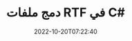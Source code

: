 ---
############################# Static ############################
layout: "auto-gen-merger"
date: 2022-10-20T07:22:40
draft: false
otherformats: vsdm vsdx vssm vssx vstm vstx vsx vtx xlam xls xlsb xlsm xlsx xlt xltm xltx

############################# Head ############################
head_title: "اجمع ملفات RTF في C# | RTF الاندماج"
head_description: "ادمج عدة ملفات RTF في ملف واحد باستخدام C# .NET لدمج المستندات API. ادمج صفحات معينة أو نطاقات صفحات من مستندات مختلفة إلى مستند واحد."

############################# Header ############################
title: "دمج ملفات RTF في C#"
description: "ادمج RTF مع بضعة أسطر من كود .NET."
bg_image: "https://cms.admin.containerize.com/templates/aspose/App_Themes/V3/images/bg/header1.png"
bg_overlay: false
button:
    enable: true
    icon: "fas fa-arrow-down"
    label: "تحميل النسخة التجريبية المجانية"
    link: "https://downloads.groupdocs.com/merger/net"

############################# SubMenu ############################
submenu:
    enable: true

    left:
        img_alt: "GroupDocs.Merger for .NET"
        image: "https://cms.admin.containerize.com/templates/groupdocs/images/product-logos/90x90-noborder/groupdocs-merger-net.png"
        product: "GroupDocs.Merger"
        platform: ".NET"

    middle:
        button:

            # button loop
            - link: "https://apireference.groupdocs.com/merger/net"
              text: "مرجع API"

            # button loop
            - link: "https://github.com/groupdocs-merger"
              text: "أمثلة التعليمات البرمجية"

            # button loop
            - link: "https://products.groupdocs.app/merger/family"
              text: "العروض التوضيحية الحية"

            # button loop
            - link: "https://purchase.groupdocs.com/pricing/merger/net"
              text: "التسعير"

    right:
        link_download: "https://downloads.groupdocs.com/merger"
        link_learn: "https://docs.groupdocs.com/merger/net"
        link_buy: "https://purchase.groupdocs.com"

############################# About ############################
about:
    enable: true
    title: "حول واجهة برمجة تطبيقات GroupDocs.Merger for .NET"
    content: |
        يوفر [GroupDocs.Merger for .NET](/ar/merger/net/) حلاً مناسبًا لدمج ملفات PDF المتعددة و Microsoft Office (Word و Excel و PowerPoint و OneNote) و OpenDocument و HTML والصور و العديد من المستندات الأخرى في ملف واحد داخل تطبيقات .NET. سيوفر عليك GroupDocs.Merger الكثير من الجهد ، حيث يُسمح لك بدمج مستندات RTF - ليست هناك حاجة لتثبيت أي برامج أو تطبيقات سطح مكتب أو مكونات إضافية تابعة لجهة خارجية. الآن ليس من الضروري تضييع الوقت ودمج الملفات يدويًا! تتمثل مهمة GroupDocs في توفير أفضل جودة وتبسيط مهام سير عمل معالجة المستندات.
        
        GroupDocs.Merger API هو الخيار الصحيح لحلول الشركات التي تحتاج إلى ملف يجمع بين الميزات. يتم دعم واجهات برمجة التطبيقات هذه بشكل جيد على جميع أنظمة التشغيل والأنظمة الأساسية بما في ذلك .NET Framework, .NET Standard, .NET Core, Mono.

############################# Steps ############################
steps:
    enable: true
    title_left: "كيفية دمج عدة ملفات RTF"
    content_left: |
        يسهّل [GroupDocs.Merger for .NET](/ar/merger/net/) على مطوري .NET دمج ملفين أو أكثر من RTF داخل تطبيقاتهم من خلال تنفيذ بضع خطوات سهلة.
        
        * قم بإنشاء مثيل جديد من **Merger** وتمرير مسار مستند المصدر كمعامل مُنشئ.
        * اتصل بـ ** الانضمام ** إلى فئة ** الاندماج ** واجتياز مسار المستند المصدر الثاني.
        * اتصل بـ **Save** of **Merger** class لحفظ المستند المدمج.

    title_right: "متطلبات النظام"
    content_right: |
        يتم دعم واجهات برمجة تطبيقات GroupDocs.Merger for .NET على جميع الأنظمة الأساسية وأنظمة التشغيل الرئيسية. قبل تنفيذ الكود أدناه ، يرجى التأكد من تثبيت المتطلبات الأساسية التالية على نظامك.

        * أنظمة التشغيل: مايكروسوفت ويندوز ، لينوكس ، ماك
        * بيئات التطوير: Visual Studio, Xamarin, MonoDevelop
        * إطار أعمال: .NET Framework, .NET Standard, .NET Core, Mono
        * تنزيل أحدث إصدار من GroupDocs.Merger for .NET من [NuGet](https://www.nuget.org/packages/groupdocs.merger)
         
    code: |
     {{% merger/additional-styles %}}
     {{< merger/code-merger title="كيفية دمج ملفات RTF باستخدام كود مثال C#">}}

        ```csharp    
        // دمج ملفات RTF باستخدام GroupDocs.Merger API
        // إنشاء دمج مع مستند الإدخال RTF
        using (Merger merger = new Merger("input1.rtf"))
          {
            // طريقة Call Join لمثيل فئة الدمج وتمرير مسار مستند المصدر الثاني
            merger.Join("input2.rtf");
    
            // طريقة Call Save لمثيل فئة الدمج لحفظ المستند المدمج
            merger.Save("merged-file.rtf");
          }
        ```
     {{< /merger/code-merger >}}

############################# Demos ############################
demos:
    enable: true
    title: "عروض توضيحية مباشرة - تطبيق عبر الإنترنت لدمج المستندات"
    content: |
       اجمع بين أكثر من ملف RTF واحدًا الآن من خلال زيارة موقع ويب [GroupDocs.Merger Live Demos](https://products.groupdocs.app/merger/family).
       يحتوي العرض التوضيحي المباشر على الفوائد التالية.
        
############################# About Formats ############################
about_formats:
    enable: true

############################# More Formats ############################
more_formats:
    enable: true
    title: "دمج تنسيقات المستندات الأخرى"
    content: |
        .NET مستندات دمج API لتنسيقات الملفات والصور. اجمع بين بعض تنسيقات المستندات الشائعة كما هو مذكور أدناه.

############################# Back to top ###############################
back_to_top:
    enable: true
---